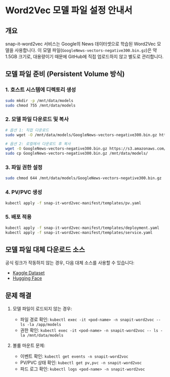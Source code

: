 # Word2Vec 모델 파일 설정 안내서

## 개요

snap-it-word2vec 서비스는 Google의 News 데이터셋으로 학습된 Word2Vec 모델을 사용합니다. 이 모델 파일(`GoogleNews-vectors-negative300.bin.gz`)은 약 1.5GB 크기로, 대용량이기 때문에 GitHub에 직접 업로드하지 않고 별도로 관리합니다.

## 모델 파일 준비 (Persistent Volume 방식)

### 1. 호스트 시스템에 디렉토리 생성
```bash
sudo mkdir -p /mnt/data/models
sudo chmod 755 /mnt/data/models
```

### 2. 모델 파일 다운로드 및 복사
```bash
# 옵션 1: 직접 다운로드
sudo wget -O /mnt/data/models/GoogleNews-vectors-negative300.bin.gz https://s3.amazonaws.com/dl4j-distribution/GoogleNews-vectors-negative300.bin.gz

# 옵션 2: 로컬에서 다운로드 후 복사
wget -O GoogleNews-vectors-negative300.bin.gz https://s3.amazonaws.com/dl4j-distribution/GoogleNews-vectors-negative300.bin.gz
sudo cp GoogleNews-vectors-negative300.bin.gz /mnt/data/models/
```

### 3. 파일 권한 설정
```bash
sudo chmod 644 /mnt/data/models/GoogleNews-vectors-negative300.bin.gz
```

### 4. PV/PVC 생성
```bash
kubectl apply -f snap-it-word2vec-manifest/templates/pv.yaml
```

### 5. 배포 적용
```bash
kubectl apply -f snap-it-word2vec-manifest/templates/deployment.yaml
kubectl apply -f snap-it-word2vec-manifest/templates/service.yaml
```

## 모델 파일 대체 다운로드 소스

공식 링크가 작동하지 않는 경우, 다음 대체 소스를 사용할 수 있습니다:
- [Kaggle Dataset](https://www.kaggle.com/datasets/leadbest/googlenewsvectorsnegative300)
- [Hugging Face](https://huggingface.co/fse/word2vec-google-news-300)

## 문제 해결

1. 모델 파일이 로드되지 않는 경우:
   - 파일 경로 확인: `kubectl exec -it <pod-name> -n snapit-word2voc -- ls -la /app/models`
   - 권한 확인: `kubectl exec -it <pod-name> -n snapit-word2voc -- ls -la /mnt/data/models`

2. 볼륨 마운트 문제:
   - 이벤트 확인: `kubectl get events -n snapit-word2voc`
   - PV/PVC 상태 확인: `kubectl get pv,pvc -n snapit-word2voc`
   - 파드 로그 확인: `kubectl logs <pod-name> -n snapit-word2voc` 